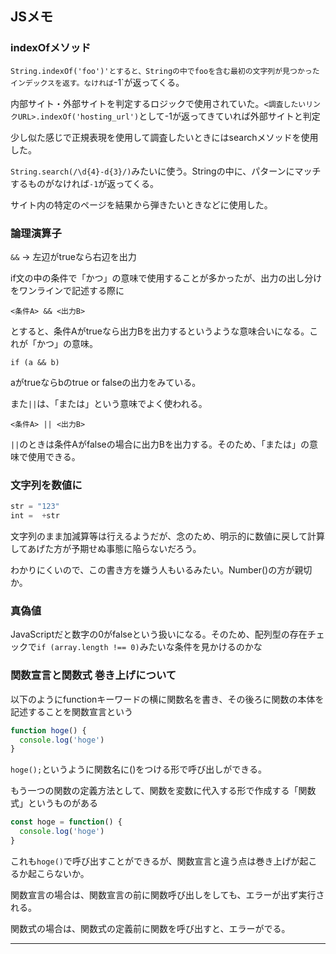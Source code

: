 ## JSメモ

### indexOfメソッド

`String.indexOf('foo')'とすると、Stringの中でfooを含む最初の文字列が見つかったインデックスを返す。なければ`-1`が返ってくる。

内部サイト・外部サイトを判定するロジックで使用されていた。`<調査したいリンクURL>.indexOf('hosting_url')`として-1が返ってきていれば外部サイトと判定

少し似た感じで正規表現を使用して調査したいときにはsearchメソッドを使用した。

`String.search(/\d{4}-d{3}/)`みたいに使う。Stringの中に、パターンにマッチするものがなければ`-1`が返ってくる。

サイト内の特定のページを結果から弾きたいときなどに使用した。

### 論理演算子

`&&` → 左辺がtrueなら右辺を出力

if文の中の条件で「かつ」の意味で使用することが多かったが、出力の出し分けをワンラインで記述する際に

```
<条件A> && <出力B>
```

とすると、条件Aがtrueなら出力Bを出力するというような意味合いになる。これが「かつ」の意味。

```
if (a && b)
```
aがtrueならbのtrue or falseの出力をみている。


また`||`は、「または」という意味でよく使われる。

```
<条件A> || <出力B>
```

`||`のときは条件Aがfalseの場合に出力Bを出力する。そのため、「または」の意味で使用できる。

### 文字列を数値に
```javascript
str = "123"
int =  +str
```

文字列のまま加減算等は行えるようだが、念のため、明示的に数値に戻して計算してあげた方が予期せぬ事態に陥らないだろう。

わかりにくいので、この書き方を嫌う人もいるみたい。Number()の方が親切か。

### 真偽値
JavaScriptだと数字の0がfalseという扱いになる。そのため、配列型の存在チェックで`if (array.length !== 0)`みたいな条件を見かけるのかな

### 関数宣言と関数式 巻き上げについて
以下のようにfunctionキーワードの横に関数名を書き、その後ろに関数の本体を記述することを関数宣言という
```javascript
function hoge() {
  console.log('hoge')
}
```

`hoge();`というように関数名に()をつける形で呼び出しができる。

もう一つの関数の定義方法として、関数を変数に代入する形で作成する「関数式」というものがある
```javascript
const hoge = function() {
  console.log('hoge')
}
```

これも`hoge()`で呼び出すことができるが、関数宣言と違う点は巻き上げが起こるか起こらないか。

関数宣言の場合は、関数宣言の前に関数呼び出しをしても、エラーが出ず実行される。

関数式の場合は、関数式の定義前に関数を呼び出すと、エラーがでる。

---








